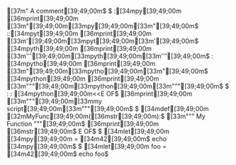 [37m" A comment[39;49;00m$
$
:[34mpy[39;49;00m [36mprint[39;49;00m [33m"[39;49;00m[33mpy[39;49;00m[33m"[39;49;00m$
::[34mpyt[39;49;00m [36mprint[39;49;00m [33m'[39;49;00m[33mpyt[39;49;00m[33m'[39;49;00m$
  [34mpyth[39;49;00m	[36mprint[39;49;00m [33m'''[39;49;00m[33mpyth[39;49;00m[33m'''[39;49;00m$
 : [34mpytho[39;49;00m [36mprint[39;49;00m [33m"[39;49;00m[33mpytho[39;49;00m[33m"[39;49;00m$
[34mpython[39;49;00m [36mprint[39;49;00m [33m"""[39;49;00m[33mpython[39;49;00m[33m"""[39;49;00m$
$
  : : [34mpython[39;49;00m<<E OF$
[36mprint[39;49;00m [33m"""[39;49;00m[33mmy script[39;49;00m[33m"""[39;49;00m$
$
[34mdef[39;49;00m [32mMyFunc[39;49;00m([36mstr[39;49;00m):$
  [33m""" My Function """[39;49;00m$
  [36mprint[39;49;00m [36mstr[39;49;00m$
E OF$
$
[34mlet[39;49;00m [34mpy[39;49;00m = [34m42[39;49;00m$
echo [34mpy[39;49;00m$
$
[34mlet[39;49;00m foo = [34m42[39;49;00m$
echo foo$

